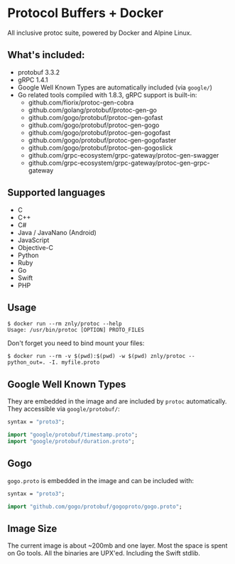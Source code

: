 # Protocol Buffers + Docker
All inclusive protoc suite, powered by Docker and Alpine Linux.

## What's included:
- protobuf 3.3.2
- gRPC 1.4.1
- Google Well Known Types are automatically included (via `google/`)
- Go related tools compiled with 1.8.3, gRPC support is built-in:
  - github.com/fiorix/protoc-gen-cobra
  - github.com/golang/protobuf/protoc-gen-go
  - github.com/gogo/protobuf/protoc-gen-gofast
  - github.com/gogo/protobuf/protoc-gen-gogo
  - github.com/gogo/protobuf/protoc-gen-gogofast
  - github.com/gogo/protobuf/protoc-gen-gogofaster
  - github.com/gogo/protobuf/protoc-gen-gogoslick
  - github.com/grpc-ecosystem/grpc-gateway/protoc-gen-swagger
  - github.com/grpc-ecosystem/grpc-gateway/protoc-gen-grpc-gateway

## Supported languages
- C
- C++
- C#
- Java / JavaNano (Android)
- JavaScript
- Objective-C
- Python
- Ruby
- Go
- Swift
- PHP

## Usage
```
$ docker run --rm znly/protoc --help
Usage: /usr/bin/protoc [OPTION] PROTO_FILES
```

Don't forget you need to bind mount your files:
```
$ docker run --rm -v $(pwd):$(pwd) -w $(pwd) znly/protoc --python_out=. -I. myfile.proto
```

## Google Well Known Types
They are embedded in the image and are included by `protoc` automatically.
They accessible via `google/protobuf/`:
```protobuf
syntax = "proto3";

import "google/protobuf/timestamp.proto";
import "google/protobuf/duration.proto";
```

## Gogo
`gogo.proto` is embedded in the image and can be included with:
```protobuf
syntax = "proto3";

import "github.com/gogo/protobuf/gogoproto/gogo.proto";
```

## Image Size
The current image is about ~200mb and one layer. Most the space is spent on Go tools.
All the binaries are UPX'ed. Including the Swift stdlib.

